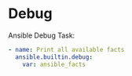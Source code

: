 # Debug

Ansible Debug Task:
```yaml
- name: Print all available facts
  ansible.builtin.debug:
    var: ansible_facts
```
